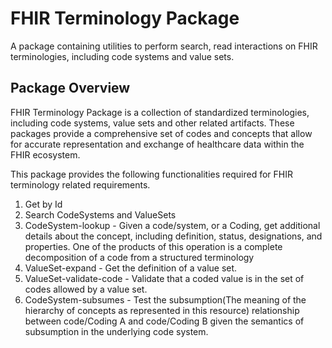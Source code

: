 # FHIR Terminology Package

A package containing utilities to perform search, read interactions on FHIR terminologies, including code systems and value sets.

## Package Overview

FHIR Terminology Package is a collection of standardized terminologies, including code systems, value sets and other related artifacts. These packages provide a comprehensive set of codes and concepts that allow for accurate representation and exchange of healthcare data within the FHIR ecosystem.

This package provides the following functionalities required for FHIR terminology related requirements.

1. Get by Id
2. Search CodeSystems and ValueSets
3. CodeSystem-lookup - Given a code/system, or a Coding, get additional details about the concept, including definition, status, designations, and properties. One of the products of this operation is a complete decomposition of a code from a structured terminology
4. ValueSet-expand - Get the definition of a value set.
5. ValueSet-validate-code - Validate that a coded value is in the set of codes allowed by a value set.
6. CodeSystem-subsumes - Test the subsumption(The meaning of the hierarchy of concepts as represented in this resource) relationship between code/Coding A and code/Coding B given the semantics of subsumption in the underlying code system.
